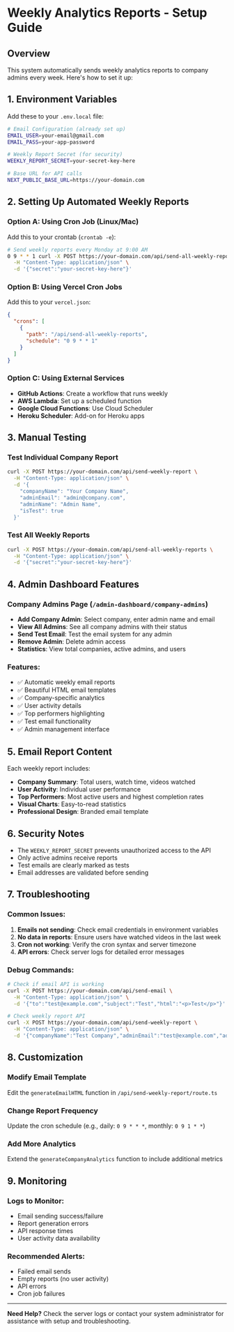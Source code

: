 # Weekly Analytics Reports - Setup Guide

## Overview
This system automatically sends weekly analytics reports to company admins every week. Here's how to set it up:

## 1. Environment Variables
Add these to your `.env.local` file:

```bash
# Email Configuration (already set up)
EMAIL_USER=your-email@gmail.com
EMAIL_PASS=your-app-password

# Weekly Report Secret (for security)
WEEKLY_REPORT_SECRET=your-secret-key-here

# Base URL for API calls
NEXT_PUBLIC_BASE_URL=https://your-domain.com
```

## 2. Setting Up Automated Weekly Reports

### Option A: Using Cron Job (Linux/Mac)
Add this to your crontab (`crontab -e`):

```bash
# Send weekly reports every Monday at 9:00 AM
0 9 * * 1 curl -X POST https://your-domain.com/api/send-all-weekly-reports \
  -H "Content-Type: application/json" \
  -d '{"secret":"your-secret-key-here"}'
```

### Option B: Using Vercel Cron Jobs
Add this to your `vercel.json`:

```json
{
  "crons": [
    {
      "path": "/api/send-all-weekly-reports",
      "schedule": "0 9 * * 1"
    }
  ]
}
```

### Option C: Using External Services
- **GitHub Actions**: Create a workflow that runs weekly
- **AWS Lambda**: Set up a scheduled function
- **Google Cloud Functions**: Use Cloud Scheduler
- **Heroku Scheduler**: Add-on for Heroku apps

## 3. Manual Testing

### Test Individual Company Report
```bash
curl -X POST https://your-domain.com/api/send-weekly-report \
  -H "Content-Type: application/json" \
  -d '{
    "companyName": "Your Company Name",
    "adminEmail": "admin@company.com",
    "adminName": "Admin Name",
    "isTest": true
  }'
```

### Test All Weekly Reports
```bash
curl -X POST https://your-domain.com/api/send-all-weekly-reports \
  -H "Content-Type: application/json" \
  -d '{"secret":"your-secret-key-here"}'
```

## 4. Admin Dashboard Features

### Company Admins Page (`/admin-dashboard/company-admins`)
- **Add Company Admin**: Select company, enter admin name and email
- **View All Admins**: See all company admins with their status
- **Send Test Email**: Test the email system for any admin
- **Remove Admin**: Delete admin access
- **Statistics**: View total companies, active admins, and users

### Features:
- ✅ Automatic weekly email reports
- ✅ Beautiful HTML email templates
- ✅ Company-specific analytics
- ✅ User activity details
- ✅ Top performers highlighting
- ✅ Test email functionality
- ✅ Admin management interface

## 5. Email Report Content

Each weekly report includes:
- **Company Summary**: Total users, watch time, videos watched
- **User Activity**: Individual user performance
- **Top Performers**: Most active users and highest completion rates
- **Visual Charts**: Easy-to-read statistics
- **Professional Design**: Branded email template

## 6. Security Notes

- The `WEEKLY_REPORT_SECRET` prevents unauthorized access to the API
- Only active admins receive reports
- Test emails are clearly marked as tests
- Email addresses are validated before sending

## 7. Troubleshooting

### Common Issues:
1. **Emails not sending**: Check email credentials in environment variables
2. **No data in reports**: Ensure users have watched videos in the last week
3. **Cron not working**: Verify the cron syntax and server timezone
4. **API errors**: Check server logs for detailed error messages

### Debug Commands:
```bash
# Check if email API is working
curl -X POST https://your-domain.com/api/send-email \
  -H "Content-Type: application/json" \
  -d '{"to":"test@example.com","subject":"Test","html":"<p>Test</p>"}'

# Check weekly report API
curl -X POST https://your-domain.com/api/send-weekly-report \
  -H "Content-Type: application/json" \
  -d '{"companyName":"Test Company","adminEmail":"test@example.com","adminName":"Test Admin","isTest":true}'
```

## 8. Customization

### Modify Email Template
Edit the `generateEmailHTML` function in `/api/send-weekly-report/route.ts`

### Change Report Frequency
Update the cron schedule (e.g., daily: `0 9 * * *`, monthly: `0 9 1 * *`)

### Add More Analytics
Extend the `generateCompanyAnalytics` function to include additional metrics

## 9. Monitoring

### Logs to Monitor:
- Email sending success/failure
- Report generation errors
- API response times
- User activity data availability

### Recommended Alerts:
- Failed email sends
- Empty reports (no user activity)
- API errors
- Cron job failures

---

**Need Help?** Check the server logs or contact your system administrator for assistance with setup and troubleshooting. 